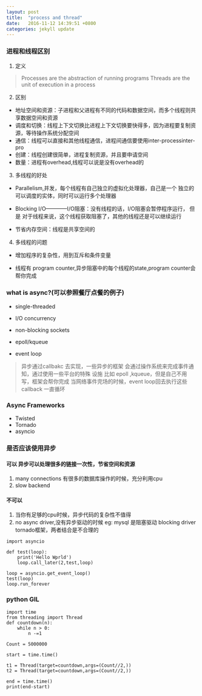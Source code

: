 ```yaml
---
layout: post
title:  "process and thread"
date:   2016-11-12 14:39:51 +0800
categories: jekyll update
---
```


### 进程和线程区别
1. 定义

> Processes are the abstraction of running programs
Threads are the unit of execution in a process 

2. 区别

 * 地址空间和资源：子进程和父进程有不同的代码和数据空间，而多个线程则共享数据空间和资源
 * 调度和切换：线程上下文切换比进程上下文切换要快得多，因为进程要复制资源，等待操作系统分配空间
 * 通信：线程可以直接和其他线程通信，进程间通信要使用inter-processinter-pro
 * 创建：线程创建很简单，进程复制资源，并且要申请空间
 * 数量：进程有overhead,线程可以说是没有overhead的


3. 多线程的好处

* Parallelism,并发，每个线程有自己独立的虚拟化处理器，自己是一个 独立的可以调度的实体，同时可以运行多个处理器

* Blocking I/O————I/O阻塞：没有线程的话，I/O阻塞会暂停程序运行，
但是 对于线程来说，这个线程获取阻塞了，其他的线程还是可以继续运行

* 节省内存空间：线程是共享空间的

4. 多线程的问题

* 增加程序的复杂性，用到互斥和条件变量

* 线程有 program counter,异步阻塞中的每个线程的state,program counter会帮你完成




### what is async?(可以参照餐厅点餐的例子)

* single-threaded
* I/O concurrency
* non-blocking sockets


* epoll/kqueue

* event loop

> 异步通过callbakc 去实现，一些异步的框架
会通过操作系统来完成事件通知，通过使用一些平台的特殊
设施  比如 epoll ,kqueue，但是自己不用写，框架会帮你完成
当网络事件完场的时候，event loop回去执行这些callback
一直循环


### Async Frameworks
* Twisted
* Tornado
* asyncio

### 是否应该使用异步

#### 可以 异步可以处理很多的链接一次性，节省空间和资源
1. many connections
有很多的数据库操作的时候，充分利用cpu
2. slow backend

#### 不可以
1. 当你有足够的cpu时候，异步代码的复杂性不值得
2. no async driver,没有异步驱动的时候
eg:
mysql 是阻塞驱动 blocking driver
tornado框架，两者结合是不合理的

```
import asyncio

def test(loop):
    print('Hello Wprld')
    loop.call_later(2,test,loop)

loop = asyncio.get_event_loop()
test(loop)
loop.run_forever
```

### python GIL

```
import time
from threading import Thread
def countdown(n):
    while n > 0:
        n -=1

Count = 5000000

start = time.time()

t1 = Thread(target=countdown,args=(Count//2,))
t2 = Thread(target=countdown,args=(Count//2,))

end = time.time()
print(end-start)
```
<!-- countdown(Count) -->
























